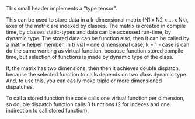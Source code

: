 This small header implements a "type tensor".

This can be used to store data in a k-dimensional matrix (N1 x N2 x … x Nk), axes of the matrix are indexed by classes. The matrix is created in compile time, by classes static-types and data can be accessed run-time, by dynamic type. The stored data can be function also, then it can be called by a matrix helper member.
In trivial – one dimensional case, k = 1 - case is can do the same working as virtual function, because function stored compile time, but selection of functions is made by dynamic type of the class.

If, the matrix has two dimensions, then then it achieves double dispatch, because the selected function to calls depends on two class dynamic type.
And, to use this, you can easily make triple or more dimensioned dispatches.

To call a stored function the code calls one virtual function per dimension, so double dispatch function calls 3 functions (2 for indexes and one indirection to call stored function).
